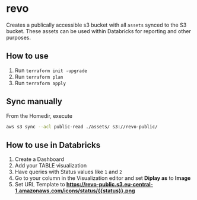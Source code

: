 # revo
Creates a publically accessible s3 bucket with all `assets` synced to the S3 bucket.
These assets can be used within Databricks for reporting and other purposes.

## How to use
1. Run `terraform init -upgrade`
2. Run `terraform plan`
3. Run `terraform apply`

## Sync manually
From the Homedir, execute
```sh
aws s3 sync --acl public-read ./assets/ s3://revo-public/
```

## How to use in Databricks
1. Create a Dashboard
2. Add your TABLE visualization
3. Have queries with Status values like `1` and `2`
4. Go to your column in the Visualization editor and set **Diplay as** to **Image**
5. Set URL Template to **https://revo-public.s3.eu-central-1.amazonaws.com/icons/status/{{status}}.png**